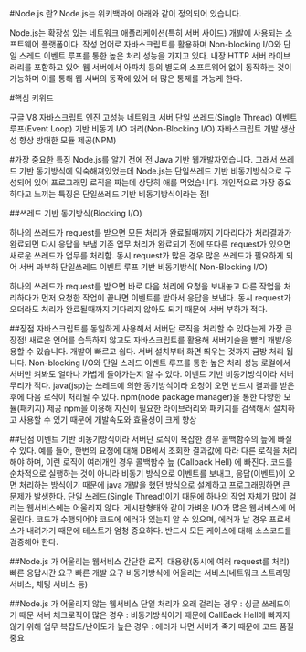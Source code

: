 #Node.js 란?
Node.js는 위키백과에 아래와 같이 정의되어 있습니다. 

Node.js는 확장성 있는 네트워크 애플리케이션(특히 서버 사이드) 개발에 사용되는 소프트웨어 플랫폼이다. 작성 언어로 자바스크립트를 활용하며 Non-blocking I/O와 단일 스레드 이벤트 루프를 통한 높은 처리 성능을 가지고 있다. 내장 HTTP 서버 라이브러리를 포함하고 있어 웹 서버에서 아파치 등의 별도의 소프트웨어 없이 동작하는 것이 가능하며 이를 통해 웹 서버의 동작에 있어 더 많은 통제를 가능케 한다.
 

#핵심 키워드

구글 V8 자바스크립트 엔진
고성능 네트워크 서버
단일 쓰레드(Single Thread) 이벤트 루프(Event Loop) 기반
비동기 I/O 처리(Non-Blocking I/O)
자바스크립트
개발 생산성 향상
방대한 모듈 제공(NPM)
 
#가장 중요한 특징
Node.js를 알기 전에 전 Java 기반 웹개발자였습니다. 그래서 쓰레드 기반 동기방식에 익숙해져있었는데 Node.js는 단일쓰레드 기반 비동기방식으로 구성되어 있어 프로그래밍 로직을 짜는데 상당히 애를 먹었습니다.  개인적으로 가장 중요하다고 느끼는 특징은 단일쓰레드 기반 비동기방식이라는 점!

 

##쓰레드 기반 동기방식(Blocking I/O)

하나의 쓰레드가 request를 받으면 모든 처리가 완료될때까지 기다리다가 처리결과가 완료되면 다시 응답을 보냄
기존 업무 처리가 완료되기 전에 또다른 request가 있으면 새로운 쓰레드가 업무를 처리함.
동시 request가 많은 경우 많은 쓰레드가 필요하게 되어 서버 과부하
단일쓰레드 이벤트 루프 기반 비동기방식( Non-Blocking I/O)

하나의 쓰레드가 request를 받으면 바로 다음 처리에 요청을 보내놓고 다른 작업을 처리하다가 먼저 요청한 작업이 끝나면 이벤트를 받아서 응답을 보낸다.
동시 request가 오더라도 처리가 완료될때까지 기다리지 않아도 되기 때문에 서버 부하가 적다.
 
##장점
자바스크립트를 동일하게 사용해서 서버단 로직을 처리할 수 있다는게 가장 큰 장점!
새로운 언어를 습득하지 않고도 자바스크립트를 활용해 서버기술을 빨리 개발/응용할 수 있습니다.
개발이 빠르고 쉽다. 서버 설치부터 화면 띄우는 것까지 금방 처리 됩니다.
Non-blocking I/O와 단일 스레드 이벤트 루프를 통한 높은 처리 성능
로컬에서 서버만 켜봐도 얼마나 가볍게 돌아가는지 알 수 있다.
이벤트 기반 비동기방식이라 서버 무리가 적다.
java(jsp)는 쓰레드에 의한 동기방식이라 요청이 오면 반드시 결과를 받은 후에 다음 로직이 처리될 수 있다.
npm(node package manager)을 통한 다양한 모듈(패키지) 제공
npm을 이용해 자신이 필요한 라이브러리와 패키지를 검색해서 설치하고 사용할 수 있기 때문에 개발속도와 효율성이 크게 향상
 

##단점
이벤트 기반 비동기방식이라 서버단 로직이 복잡한 경우 콜백함수의 늪에 빠질 수 있다.
예를 들어, 한번의 요청에 대해 DB에서 조회한 결과값에 따라 다른 로직을 처리해야 하며, 이런 로직이 여러개인 경우 콜백함수 늪 (Callback Hell) 에 빠진다.
코드를 순차적으로 실행하는 것이 아니라 비동기 방식으로 이벤트를 보내고, 응답(이벤트)이 오면 처리하는 방식이기 때문에 java 개발을 했던 방식으로 설계하고 프로그래밍하면 큰 문제가 발생한다. 
단일 쓰레드(Single Thread)이기 때문에 하나의 작업 자체가 많이 걸리는 웹서비스에는 어울리지 않다. 
게시판형태와 같이 가벼운 I/O가 많은 웹서비스에 어울린다. 
코드가 수행되어야 코드에 에러가 있는지 알 수 있으며, 에러가 날 경우 프로세스가 내려가기 때문에 테스트가 엄청 중요하다. 반드시 모든 케이스에 대해 소스코드를 검증해야 한다.
 

##Node.js 가 어울리는 웹서비스
간단한 로직. 
대용량(동시에 여러 request를 처리)
빠른 응답시간 요구
빠른 개발 요구
비동기방식에 어울리는 서비스(네트워크 스트리밍 서비스, 채팅 서비스 등)
 
##Node.js 가 어울리지 않는 웹서비스
단일 처리가 오래 걸리는 경우 : 싱글 쓰레드이기 때문
서버 체크로직이 많은 경우 : 비동기방식이기 때문에 CallBack Hell에 빠지지 않기 위해
업무 복잡도/난이도가 높은 경우 : 에러가 나면 서버가 죽기 때문에 코드 품질 중요